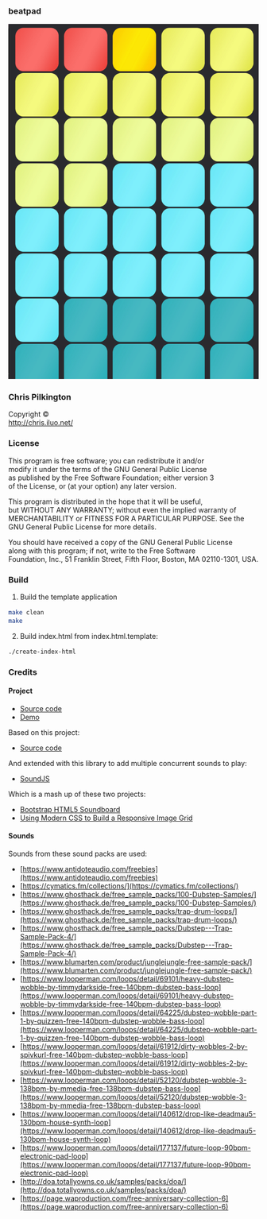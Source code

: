 ### beatpad

![Preview image](readme-image.png)

### Chris Pilkington  
Copyright ©  
http://chris.iluo.net/ 

### License

This program is free software; you can redistribute it and/or  
modify it under the terms of the GNU General Public License  
as published by the Free Software Foundation; either version 3  
of the License, or (at your option) any later version. 

This program is distributed in the hope that it will be useful,  
but WITHOUT ANY WARRANTY; without even the implied warranty of  
MERCHANTABILITY or FITNESS FOR A PARTICULAR PURPOSE.  See the  
GNU General Public License for more details. 

You should have received a copy of the GNU General Public License  
along with this program; if not, write to the Free Software  
Foundation, Inc., 51 Franklin Street, Fifth Floor, Boston, MA  02110-1301, USA.  

### Build

1. Build the template application
```bash
make clean
make
```
2. Build index.html from index.html.template:
```bash
./create-index-html
```

### Credits

#### Project

*   [Source code](https://github.com/pilkch/beatpad)
*   [Demo](https://chris.iluo.net/projects/beatpad)

Based on this project:

*   [Source code](https://chris.iluo.net/projects/soundboard)

And extended with this library to add multiple concurrent sounds to play:

*   [SoundJS](https://github.com/CreateJS/SoundJS)

Which is a mash up of these two projects:

*   [Bootstrap HTML5 Soundboard](https://github.com/sk33lz/bootstrap-html5-soundboard)
*   [Using Modern CSS to Build a Responsive Image Grid](https://www.sitepoint.com/using-modern-css-to-build-a-responsive-image-grid/)

#### Sounds

Sounds from these sound packs are used:

*   [https://www.antidoteaudio.com/freebies](https://www.antidoteaudio.com/freebies)
*   [https://cymatics.fm/collections/](https://cymatics.fm/collections/)
*   [https://www.ghosthack.de/free_sample_packs/100-Dubstep-Samples/](https://www.ghosthack.de/free_sample_packs/100-Dubstep-Samples/)
*   [https://www.ghosthack.de/free_sample_packs/trap-drum-loops/](https://www.ghosthack.de/free_sample_packs/trap-drum-loops/)
*   [https://www.ghosthack.de/free_sample_packs/Dubstep---Trap-Sample-Pack-4/](https://www.ghosthack.de/free_sample_packs/Dubstep---Trap-Sample-Pack-4/)
*   [https://www.blumarten.com/product/junglejungle-free-sample-pack/](https://www.blumarten.com/product/junglejungle-free-sample-pack/)
*   [https://www.looperman.com/loops/detail/69101/heavy-dubstep-wobble-by-timmydarkside-free-140bpm-dubstep-bass-loop](https://www.looperman.com/loops/detail/69101/heavy-dubstep-wobble-by-timmydarkside-free-140bpm-dubstep-bass-loop)
*   [https://www.looperman.com/loops/detail/64225/dubstep-wobble-part-1-by-quizzen-free-140bpm-dubstep-wobble-bass-loop](https://www.looperman.com/loops/detail/64225/dubstep-wobble-part-1-by-quizzen-free-140bpm-dubstep-wobble-bass-loop)
*   [https://www.looperman.com/loops/detail/61912/dirty-wobbles-2-by-spivkurl-free-140bpm-dubstep-wobble-bass-loop](https://www.looperman.com/loops/detail/61912/dirty-wobbles-2-by-spivkurl-free-140bpm-dubstep-wobble-bass-loop)
*   [https://www.looperman.com/loops/detail/52120/dubstep-wobble-3-138bpm-by-mmedia-free-138bpm-dubstep-bass-loop](https://www.looperman.com/loops/detail/52120/dubstep-wobble-3-138bpm-by-mmedia-free-138bpm-dubstep-bass-loop)
*   [https://www.looperman.com/loops/detail/140612/drop-like-deadmau5-130bpm-house-synth-loop](https://www.looperman.com/loops/detail/140612/drop-like-deadmau5-130bpm-house-synth-loop)
*   [https://www.looperman.com/loops/detail/177137/future-loop-90bpm-electronic-pad-loop](https://www.looperman.com/loops/detail/177137/future-loop-90bpm-electronic-pad-loop)
*   [http://doa.totallyowns.co.uk/samples/packs/doa/](http://doa.totallyowns.co.uk/samples/packs/doa/)
*   [https://page.waproduction.com/free-anniversary-collection-6](https://page.waproduction.com/free-anniversary-collection-6)
